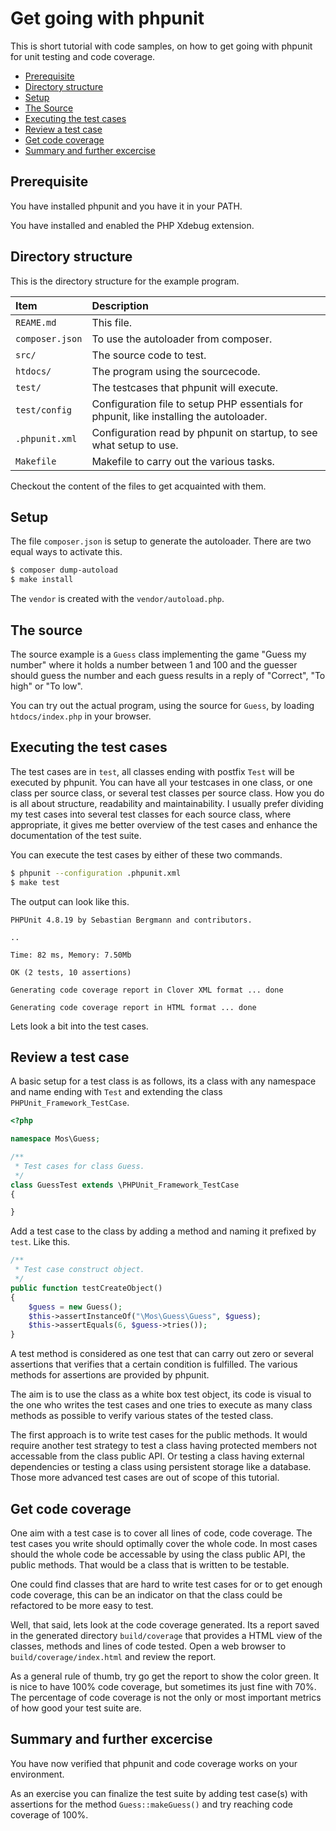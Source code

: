 Get going with phpunit
===================================

This is short tutorial with code samples, on how to get going with phpunit for unit testing and code coverage.

* [Prerequisite](#prerequisite)
* [Directory structure](#directory-structure)
* [Setup](#setup)
* [The Source](#the-source)
* [Executing the test cases](#executing-the-test-cases)
* [Review a test case](#review-a-test-case)
* [Get code coverage](#get-code-coverage)
* [Summary and further excercise](#summary-and-further-excercise)



Prerequisite
-----------------------------------

You have installed phpunit and you have it in your PATH.

You have installed and enabled the PHP Xdebug extension.



Directory structure
-----------------------------------

This is the directory structure for the example program.

| Item            | Description     |
| :-------------- | :-------------- |
| `REAME.md`      | This file.         |
| `composer.json` | To use the autoloader from composer. |
| `src/`          | The source code to test. |
| `htdocs/`       | The program using the sourcecode. |
| `test/`         | The testcases that phpunit will execute. |
| `test/config`   | Configuration file to setup PHP essentials for phpunit, like installing the autoloader. |
| `.phpunit.xml`  | Configuration read by phpunit on startup, to see what setup to use. |
| `Makefile`      | Makefile to carry out the various tasks. |

Checkout the content of the files to get acquainted with them.
 


Setup
-----------------------------------

The file `composer.json` is setup to generate the autoloader. There are two equal ways to activate this.

```bash
$ composer dump-autoload
$ make install
```

The `vendor` is created with the `vendor/autoload.php`.



The source
-----------------------------------

The source example is a `Guess` class implementing the game "Guess my number" where it holds a number between 1 and 100 and the guesser should guess the number and each guess results in a reply of "Correct", "To high" or "To low".

You can try out the actual program, using the source for `Guess`, by loading `htdocs/index.php` in your browser.



Executing the test cases
-----------------------------------

The test cases are in `test`, all classes ending with postfix `Test` will be executed by phpunit. You can have all your testcases in one class, or one class per source class, or several test classes per source class. How you do is all about structure, readability and maintainability. I usually prefer dividing my test cases into several test classes for each source class, where appropriate, it gives me better overview of the test cases and enhance the documentation of the test suite. 

You can execute the test cases by either of these two commands.

```bash
$ phpunit --configuration .phpunit.xml
$ make test
```

The output can look like this.

```text
PHPUnit 4.8.19 by Sebastian Bergmann and contributors.

..

Time: 82 ms, Memory: 7.50Mb

OK (2 tests, 10 assertions)

Generating code coverage report in Clover XML format ... done

Generating code coverage report in HTML format ... done
```

Lets look a bit into the test cases.



Review a test case
-----------------------------------

A basic setup for a test class is as follows, its a class with any namespace and name ending with `Test` and extending the class `PHPUnit_Framework_TestCase`.

```php
<?php

namespace Mos\Guess;

/**
 * Test cases for class Guess.
 */
class GuessTest extends \PHPUnit_Framework_TestCase
{

}
```

Add a test case to the class by adding a method and naming it prefixed by `test`. Like this.

```php
/**
 * Test case construct object.
 */
public function testCreateObject()
{
    $guess = new Guess();
    $this->assertInstanceOf("\Mos\Guess\Guess", $guess);
    $this->assertEquals(6, $guess->tries());
}
```

A test method is considered as one test that can carry out zero or several assertions that verifies that a certain condition is fulfilled. The various methods for assertions are provided by phpunit.

The aim is to use the class as a white box test object, its code is visual to the one who writes the test cases and one tries to execute as many class methods as possible to verify various states of the tested class.

The first approach is to write test cases for the public methods. It would require another test strategy to test a class having protected members not accessable from the class public API. Or testing a class having external dependencies or testing a class using persistent storage like a database. Those more advanced test cases are out of scope of this tutorial.



Get code coverage
-----------------------------------

One aim with a test case is to cover all lines of code, code coverage. The test cases you write should optimally cover the whole code. In most cases should the whole code be accessable by using the class public API, the public methods. That would be a class that is written to be testable.

One could find classes that are hard to write test cases for or to get enough code coverage, this can be an indicator on that the class could be refactored to be more easy to test.

Well, that said, lets look at the code coverage generated. Its a report saved in the generated directory `build/coverage` that provides a HTML view of the classes, methods and lines of code tested. Open a web browser to `build/coverage/index.html` and review the report.

As a general rule of thumb, try go get the report to show the color green. It is nice to have 100% code coverage, but sometimes its just fine with 70%. The percentage of code coverage is not the only or most important metrics of how good your test suite are.



Summary and further excercise
-----------------------------------

You have now verified that phpunit and code coverage works on your environment.

As an exercise you can finalize the test suite by adding test case(s) with assertions for the method `Guess::makeGuess()` and try reaching code coverage of 100%.
